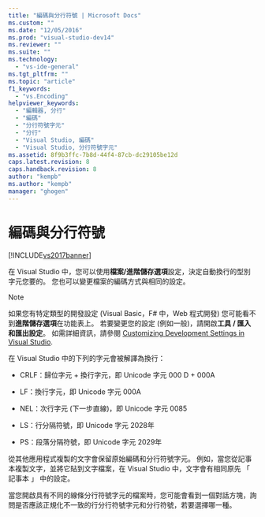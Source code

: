 ```yaml
---
title: "編碼與分行符號 | Microsoft Docs"
ms.custom: ""
ms.date: "12/05/2016"
ms.prod: "visual-studio-dev14"
ms.reviewer: ""
ms.suite: ""
ms.technology: 
  - "vs-ide-general"
ms.tgt_pltfrm: ""
ms.topic: "article"
f1_keywords: 
  - "vs.Encoding"
helpviewer_keywords: 
  - "編輯器, 分行"
  - "編碼"
  - "分行符號字元"
  - "分行"
  - "Visual Studio, 編碼"
  - "Visual Studio, 分行符號字元"
ms.assetid: 8f9b3ffc-7b8d-44f4-87cb-dc29105be12d
caps.latest.revision: 8
caps.handback.revision: 8
author: "kempb"
ms.author: "kempb"
manager: "ghogen"
---
```

# 編碼與分行符號
[!INCLUDE[vs2017banner](../code-quality/includes/vs2017banner.md)]

在 Visual Studio 中，您可以使用**檔案\/進階儲存選項**設定，決定自動換行的型別字元您要的。  您也可以變更檔案的編碼方式與相同的設定。  
  
> [!NOTE]
>  如果您有特定類型的開發設定 \(Visual Basic，F\# 中，Web 程式開發\) 您可能看不到**進階儲存選項**在功能表上。  若要變更您的設定 \(例如一般\)，請開啟**工具 \/ 匯入和匯出設定**。  如需詳細資訊，請參閱 [Customizing Development Settings in Visual Studio](http://msdn.microsoft.com/zh-tw/22c4debb-4e31-47a8-8f19-16f328d7dcd3).  
  
 在 Visual Studio 中的下列的字元會被解譯為換行：  
  
-   CRLF：歸位字元 \+ 換行字元，即 Unicode 字元 000 D \+ 000A  
  
-   LF：換行字元，即 Unicode 字元 000A  
  
-   NEL：次行字元 \(下一步直線\)，即 Unicode 字元 0085  
  
-   LS：行分隔符號，即 Unicode 字元 2028年  
  
-   PS：段落分隔符號，即 Unicode 字元 2029年  
  
 從其他應用程式複製的文字會保留原始編碼和分行符號字元。  例如，當您從記事本複製文字，並將它貼到文字檔案，在 Visual Studio 中，文字會有相同原先 「 記事本 」 中的設定。  
  
 當您開啟具有不同的線條分行符號字元的檔案時，您可能會看到一個對話方塊，詢問是否應該正規化不一致的行分行符號字元和分行符號，若要選擇哪一種。